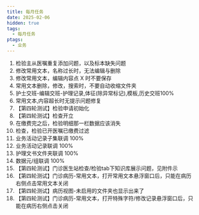 ```yaml
---
title: 每月任务
date: 2025-02-06
hidden: true
tags:
  - 每月任务
ptags:
  - 业务
---
```


1. 检验主从医嘱重复添加问题，以及标本缺失问题
2. 修改常用文本，名称过长时，无法编辑与删除
3. 修改常用文本，编辑内容点 X 时不要保存
4. 常用文本删除，修改，搜索时，不要自动收缩文件夹
5. 护士交班-编辑交班-护理记录,体征(除异常标记),模板,历史交班100%
6. 常用文本,内容超长时无提示问题修复
7. 【第四轮测试】检验申请初始化
8. 【第四轮测试】检查开立
9. 在缴费完之后，检验明细那一栏数据应该消失
10. 检查，检验已开医嘱已缴费过滤
11. 业务活动记录子集联调 100%
12. 业务活动记录联调 100%
13. 护理文书文件夹联调 100%
14. 数据元/组联调 100%
15. 【第四轮测试】门诊医生站检查/检验tab下知识库展示问题，见附件示
16. 【第四轮测试】门诊病历-常用文本，打开常用文本悬浮窗口后，只能在病历右侧点击常用文本关闭
17. 【第四轮测试】病历视图-未启用的文件夹也显示出来了
18. 【第四轮测试】门诊病历-常用文本，打开特殊字符/修改记录悬浮窗口后，只能在病历右侧点击关闭

